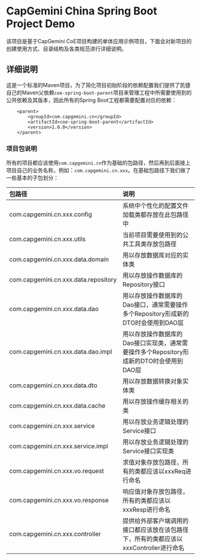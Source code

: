 # CapGemini China Spring Boot Project Demo
该项目是基于CapGemini CoE项目构建的单体应用示例项目，下面会对新项目的创建使用方式、目录结构及各类规范进行详细说明。

## 详细说明
这是一个标准的Maven项目，为了简化项目初始阶段的依赖配置我们提供了凯捷自己的Maven父依赖`coe-spring-boot-parent`项目来管理工程中所需要使用到的公共依赖及其版本，因此所有的Spring Boot工程都需要配置对应的依赖：
```
    <parent>
        <groupId>com.capgemini.cn</groupId>
        <artifactId>coe-spring-boot-parent</artifactId>
        <version>1.0.0</version>
    </parent>
```

### 项目包说明
所有的项目都应该使用`com.capgemini.cn`作为基础的包路径，然后再到后面接上项目自己的业务名称，例如：`com.capgemini.cn.xxx`。在基础包路径下我们做了一些基本的子包划分：

|包路径|说明|
|:---|:---|
|com.capgemini.cn.xxx.config|系统中个性化的配置文件加载类都存放在此包路径中|
|com.capgemini.cn.xxx.utils|当前项目需要使用到的公共工具类存放包路径|
|com.capgemini.cn.xxx.data.domain|用以存放数据库对应的实体类|
|com.capgemini.cn.xxx.data.repository|用以存放操作数据库的Repository接口|
|com.capgemini.cn.xxx.data.dao|用以存放操作数据库的Dao接口，通常需要操作多个Repository形成新的DTO时会使用到DAO层|
|com.capgemini.cn.xxx.data.dao.impl|用以存放操作数据库的Dao接口实现类，通常需要操作多个Repository形成新的DTO时会使用到DAO层|
|com.capgemini.cn.xxx.data.dto|用以存放数据转换对象实体类|
|com.capgemini.cn.xxx.data.cache|用以存放操作缓存相关的类|
|com.capgemini.cn.xxx.service|用以存放业务逻辑处理的Service接口|
|com.capgemini.cn.xxx.service.impl|用以存放业务逻辑处理的Service接口实现类|
|com.capgemini.cn.xxx.vo.request|求值对象存放包路径，所有的类都应该以xxxReq进行命名|
|com.capgemini.cn.xxx.vo.response|响应值对象存放包路径，所有的类都应该以xxxResp进行命名|
|com.capgemini.cn.xxx.controller|提供给外部客户端调用的接口都应该放在该包路径下，所有的类都应该以xxxController进行命名|